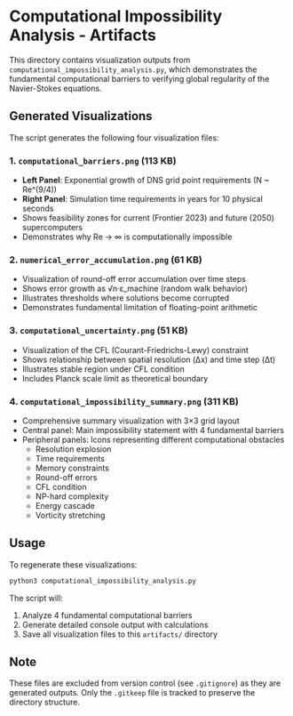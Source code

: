 # Computational Impossibility Analysis - Artifacts

This directory contains visualization outputs from `computational_impossibility_analysis.py`, which demonstrates the fundamental computational barriers to verifying global regularity of the Navier-Stokes equations.

## Generated Visualizations

The script generates the following four visualization files:

### 1. `computational_barriers.png` (113 KB)
- **Left Panel**: Exponential growth of DNS grid point requirements (N ~ Re^(9/4))
- **Right Panel**: Simulation time requirements in years for 10 physical seconds
- Shows feasibility zones for current (Frontier 2023) and future (2050) supercomputers
- Demonstrates why Re → ∞ is computationally impossible

### 2. `numerical_error_accumulation.png` (61 KB)
- Visualization of round-off error accumulation over time steps
- Shows error growth as √n·ε_machine (random walk behavior)
- Illustrates thresholds where solutions become corrupted
- Demonstrates fundamental limitation of floating-point arithmetic

### 3. `computational_uncertainty.png` (51 KB)
- Visualization of the CFL (Courant-Friedrichs-Lewy) constraint
- Shows relationship between spatial resolution (Δx) and time step (Δt)
- Illustrates stable region under CFL condition
- Includes Planck scale limit as theoretical boundary

### 4. `computational_impossibility_summary.png` (311 KB)
- Comprehensive summary visualization with 3×3 grid layout
- Central panel: Main impossibility statement with 4 fundamental barriers
- Peripheral panels: Icons representing different computational obstacles
  - Resolution explosion
  - Time requirements
  - Memory constraints
  - Round-off errors
  - CFL condition
  - NP-hard complexity
  - Energy cascade
  - Vorticity stretching

## Usage

To regenerate these visualizations:

```bash
python3 computational_impossibility_analysis.py
```

The script will:
1. Analyze 4 fundamental computational barriers
2. Generate detailed console output with calculations
3. Save all visualization files to this `artifacts/` directory

## Note

These files are excluded from version control (see `.gitignore`) as they are generated outputs. Only the `.gitkeep` file is tracked to preserve the directory structure.
